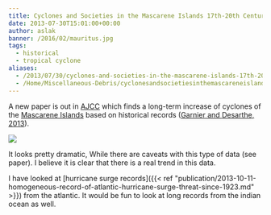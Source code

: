 ```yaml
---
title: Cyclones and Societies in the Mascarene Islands 17th-20th Centuries
date: 2013-07-30T15:01:00+00:00
author: aslak
banner: /2016/02/mauritus.jpg
tags:
  - historical
  - tropical cyclone
aliases:
  - /2013/07/30/cyclones-and-societies-in-the-mascarene-islands-17th-20th-centuries/
  - /Home/Miscellaneous-Debris/cyclonesandsocietiesinthemascareneislands17th-20thcenturies
---
```

A new paper is out in [AJCC](http://www.scirp.org/journal/ajcc/) which finds a long-term increase of cyclones of the [Mascarene Islands](http://en.wikipedia.org/wiki/Mascarene_Islands) based on historical records ([Garnier and ](goog_1440306791)[Desarthe, 2013](http://dx.doi.org/10.4236/ajcc.2013.21001)).
  
![](/2016/02/Garnier.png)
  
It looks pretty dramatic, While there are caveats with this type of data (see paper). I believe it is clear that there is a real trend in this data.

I have looked at [hurricane surge records]({{< ref "publication/2013-10-11-homogeneous-record-of-atlantic-hurricane-surge-threat-since-1923.md" >}}) from the atlantic. It would be fun to look at long records from the indian ocean as well.
